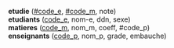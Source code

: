 **etudie** (<ins>#code_e</ins>, <ins>#code_m</ins>, note)  
**etudiants** (<ins>code_e</ins>, nom-e, ddn, sexe)  
**matieres** (<ins>code_m</ins>, nom_m, coeff, #code_p)  
**enseignants** (<ins>code_p</ins>, nom_p, grade, embauche)